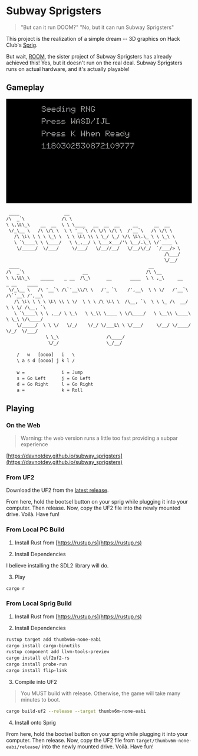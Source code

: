 # Subway Sprigsters

> "But can it run DOOM?"
> "No, but it can run Subway Sprigsters"

This project is the realization of a simple dream --
3D graphics on Hack Club's [Sprig](https://sprig.hackclub.com/).

But wait, [ROOM](https://github.com/davnotdev/Room),
the sister project of Subway Sprigsters has already achieved this!
Yes, but it doesn't run on the real deal.
Subway Sprigsters runs on actual hardware, and it's actually playable!

## Gameplay

![gameplay.gif](./assets/gameplay.gif)

```
 ____                 __
/\  _`\              /\ \
\ \,\L\_\    __  __  \ \ \____   __  __  __     __      __  __
 \/_\__ \   /\ \/\ \  \ \ '__`\ /\ \/\ \/\ \  /'__`\   /\ \/\ \
   /\ \L\ \ \ \ \_\ \  \ \ \L\ \\ \ \_/ \_/ \/\ \L\.\_ \ \ \_\ \
   \ `\____\ \ \____/   \ \_,__/ \ \___x___/'\ \__/.\_\ \/`____ \
    \/_____/  \/___/     \/___/   \/__//__/   \/__/\/_/  `/___/> \
                                                            /\___/
                                                            \/__/
 ____                                                 __
/\  _`\                      __                      /\ \__
\ \,\L\_\    _____    _ __  /\_\      __       ____  \ \ ,_\     __    _ __    ____
 \/_\__ \   /\ '__`\ /\`'__\\/\ \   /'_ `\    /',__\  \ \ \/   /'__`\ /\`'__\ /',__\
   /\ \L\ \ \ \ \L\ \\ \ \/  \ \ \ /\ \L\ \  /\__, `\  \ \ \_ /\  __/ \ \ \/ /\__, `\
   \ `\____\ \ \ ,__/ \ \_\   \ \_\\ \____ \ \/\____/   \ \__\\ \____\ \ \_\ \/\____/
    \/_____/  \ \ \/   \/_/    \/_/ \/___L\ \ \/___/     \/__/ \/____/  \/_/  \/___/
               \ \_\                  /\____/
                \/_/                  \_/__/

    /   w   [oooo]   i   \
    \ a s d [oooo] j k l /

    w =              i = Jump
    s = Go Left      j = Go Left
    d = Go Right     l = Go Right
    a =              k = Roll
```

## Playing

### On the Web

> Warning: the web version runs a little too fast providing a subpar experience

[https://davnotdev.github.io/subway_sprigsters](https://davnotdev.github.io/subway_sprigsters)

### From UF2

Download the UF2 from the [latest release](https://github.com/davnotdev/subway_sprigsters/releases).

From here, hold the bootsel button on your sprig while plugging it into your computer.
Then release.
Now, copy the UF2 file into the newly mounted drive.
Voilà.
Have fun!

### From Local PC Build

1. Install Rust from [https://rustup.rs](https://rustup.rs)

2. Install Dependencies

I believe installing the SDL2 library will do.

3. Play

```sh
cargo r
```

### From Local Sprig Build

1. Install Rust from [https://rustup.rs](https://rustup.rs)

2. Install Dependencies

```sh
rustup target add thumbv6m-none-eabi
cargo install cargo-binutils
rustup component add llvm-tools-preview
cargo install elf2uf2-rs
cargo install probe-run
cargo install flip-link
```

3. Compile into UF2

> You MUST build with release.
> Otherwise, the game will take many minutes to boot.

```sh
cargo build-uf2 --release --target thumbv6m-none-eabi
```

4. Install onto Sprig

From here, hold the bootsel button on your sprig while plugging it into your computer.
Then release.
Now, copy the UF2 file from `target/thumbv6m-none-eabi/release/` into the newly mounted drive.
Voilà.
Have fun!

